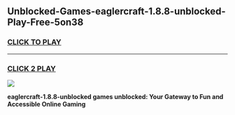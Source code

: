 
## Unblocked-Games-eaglercraft-1.8.8-unblocked-Play-Free-5on38
<h3>
<a href="https://premium76.site?title=eaglercraft-1.8.8-unblocked&ref=23A">CLICK TO PLAY</a></h3>
<hr>

<h3>
<a href="https://premium76.site?title=eaglercraft-1.8.8-unblocked&ref=23A">CLICK 2 PLAY</a>
  
</h3>

<a href="https://premium76.site?title=eaglercraft-1.8.8-unblocked&ref=23A"><img src="https://clearcache.store/games.png"></a>


**eaglercraft-1.8.8-unblocked games unblocked: Your Gateway to Fun and Accessible Online Gaming**
